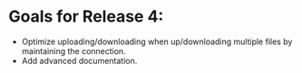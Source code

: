 Goals for Release 4:
=================

* Optimize uploading/downloading when up/downloading multiple files by maintaining the connection.
* Add advanced documentation.
